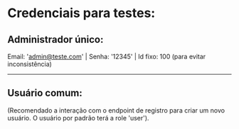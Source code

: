 # Credenciais para testes:

## Administrador único:

Email: 'admin@teste.com' | Senha: '12345' | Id fixo: 100 (para evitar inconsistência)

__________________________

## Usuário comum:

(Recomendado a interação com o endpoint de registro para criar um novo usuário. O usuário por padrão terá a role 'user').


